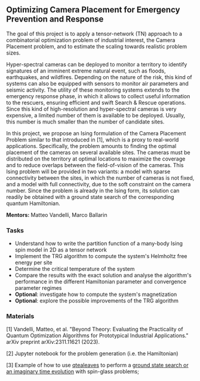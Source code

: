 ## Optimizing Camera Placement for Emergency Prevention and Response

The goal of this project is to apply a tensor-network (TN) approach to a combinatorial optimization problem of industrial interest, the Camera Placement problem, and to estimate the scaling towards realistic problem sizes.

Hyper-spectral cameras can be deployed to monitor a territory to identify signatures of an imminent extreme natural event, such as floods, earthquakes, and wildfires. Depending on the nature of the risk, this kind of systems can also be equipped with sensors to monitor air parameters and seismic activity. The utility of these monitoring systems extends to the emergency response phase, in which it allows to collect useful information to the rescuers, ensuring efficient and swift Search \& Rescue operations. Since this kind of high-resolution and hyper-spectral cameras is very expensive, a limited number of them is available to be deployed. Usually, this number is much smaller than the number of candidate sites.

In this project, we propose an Ising formulation of the Camera Placement Problem similar to that introduced in [1], which is a proxy to real-world applications. Specifically, the problem amounts to finding the optimal placement of the cameras on several available sites. The cameras must be distributed on the territory at optimal locations to maximize the coverage and to reduce overlaps between the field-of-vision of the cameras. This Ising problem will be provided in two variants: a model with sparse connectivity between the sites, in which the number of cameras is not fixed, and a model with full connectivity, due to the soft constraint on the camera number. Since the problem is already in the Ising form, its solution can readily be obtained with a ground state search of the corresponding quantum Hamiltonian.

**Mentors:** Matteo Vandelli, Marco Ballarin

### Tasks

- Understand how to write the partition function of a many-body Ising spin model in 2D as a tensor network
- Implement the TRG algorithm to compute the system's Helmholtz free energy per site
- Determine the critical temperature of the system
- Compare the results with the exact solution and analyse the algorithm's performance in the different Hamiltonian parameter and convergence parameter regimes
- **Optional**: investigate how to compute the system's magnetization
- **Optional**: explore the possible improvements of the TRG algorithm

### Materials

[1] Vandelli, Matteo, et al. "Beyond Theory: Evaluating the Practicality of Quantum Optimization Algorithms for Prototypical Industrial Applications." arXiv preprint arXiv:2311.11621 (2023).

[2] Jupyter notebook for the problem generation (i.e. the Hamiltonian)

[3] Example of how to use [qtealeaves](https://baltig.infn.it/quantum_tea_leaves/py_api_quantum_tea_leaves) to perform a [ground state search or an imaginary time evolution](spinglass_example.py) with spin-glass problems;

